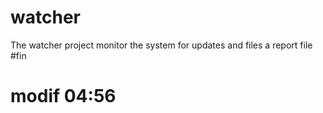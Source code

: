 watcher
=======

The watcher project monitor the system for updates and files a report file
#fin
# modif 04:56
